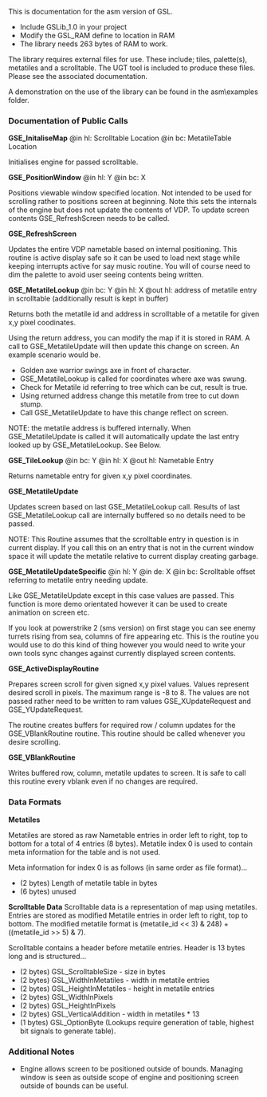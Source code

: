 
This is documentation for the asm version of GSL.

- Include GSLib_1.0 in your project 
- Modify the GSL_RAM define to location in RAM
- The library needs 263 bytes of RAM to work.

The library requires external files for use. These include; tiles, palette(s), metatiles and a scrolltable.
The UGT tool is included to produce these files. Please see the associated documentation.

A demonstration on the use of the library can be found in the asm\examples folder.


### Documentation of Public Calls ###

**GSE_InitaliseMap**
@in hl: Scrolltable Location
@in bc: MetatileTable Location

Initialises engine for passed scrolltable. 



**GSE_PositionWindow**
@in hl: Y
@in bc: X

Positions viewable window specified location. Not intended to be used for scrolling rather to positions screen 
at beginning. Note this sets the internals of the engine but does not update the contents of VDP. To update screen
contents GSE_RefreshScreen needs to be called.



**GSE_RefreshScreen**

Updates the entire VDP nametable based on internal positioning. This routine is active display safe so it can be 
used to load next stage while keeping interrupts active for say music routine. You will of course need to dim
the palette to avoid user seeing contents being written.



**GSE_MetatileLookup**
@in bc: Y
@in hl: X
@out hl: address of metatile entry in scrolltable (additionally result is kept in buffer)

Returns both the metatile id and address in scrolltable of a metatile for given x,y pixel coodinates. 

Using the return address, you can modify the map if it is stored in RAM. A call to GSE_MetatileUpdate will then
update this change on screen. An example scenario would be.

- Golden axe warrior swings axe in front of character.
- GSE_MetatileLookup is called for coordinates where axe was swung.
- Check for Metatile id referring to tree which can be cut, result is true.
- Using returned address change this metatile from tree to cut down stump.
- Call GSE_MetatileUpdate to have this change reflect on screen.

NOTE: the metatile address is buffered internally. When GSE_MetatileUpdate is called it will automatically
update the last entry looked up by GSE_MetatileLookup. See Below.



**GSE_TileLookup**
@in bc: Y
@in hl: X
@out hl: Nametable Entry

Returns nametable entry for given x,y pixel coordinates.



**GSE_MetatileUpdate**

Updates screen based on last GSE_MetatileLookup call. Results of last GSE_MetatileLookup call are internally
buffered so no details need to be passed. 

NOTE: This Routine assumes that the scrolltable entry in question is in current display. If you call this on 
an entry that is not in the current window space it will update the metatile relative to current display 
creating garbage. 



**GSE_MetatileUpdateSpecific**
@in hl: Y
@in de: X
@in bc: Scrolltable offset referring to metatile entry needing update.

Like GSE_MetatileUpdate except in this case values are passed. This function is more demo orientated 
however it can be used to create animation on screen etc. 

If you look at powerstrike 2 (sms version) on first stage you can see enemy turrets rising from sea, columns 
of fire appearing etc. This is the routine you would use to do this kind of thing however you would need to 
write your own tools sync changes against currently displayed screen contents.



**GSE_ActiveDisplayRoutine**

Prepares screen scroll for given signed x,y pixel values. Values represent desired scroll in pixels. The 
maximum range is -8 to 8. The values are not passed rather need to be written to ram values GSE_XUpdateRequest 
and GSE_YUpdateRequest.

The routine creates buffers for required row / column updates for the GSE_VBlankRoutine routine. This routine 
should be called whenever you desire scrolling.



**GSE_VBlankRoutine**

Writes buffered row, column, metatile updates to screen. It is safe to call this routine every vblank even if
no changes are required.



### Data Formats ###

**Metatiles**

Metatiles are stored as raw Nametable entries in order left to right, top to bottom for a total of 4 entries 
(8 bytes). Metatile index 0 is used to contain meta information for the table and is not used. 

Meta information for index 0 is as follows (in same order as file format)...
 - (2 bytes) Length of metatile table in bytes 
 - (6 bytes) unused



**Scrolltable Data**
Scrolltable data is a representation of map using metatiles. Entries are stored as modified Metatile entries in
order left to right, top to bottom. The modified metatile format is (metatile_id << 3) & 248) + ((metatile_id >> 5) & 7).

Scrolltable contains a header before metatile entries. Header is 13 bytes long and is structured...

 - (2 bytes) GSL_ScrolltableSize - size in bytes
 - (2 bytes) GSL_WidthInMetatiles - width in metatile entries
 - (2 bytes) GSL_HeightInMetatiles - height in metatile entries
 - (2 bytes) GSL_WidthInPixels 
 - (2 bytes) GSL_HeightInPixels
 - (2 bytes) GSL_VerticalAddition - width in metatiles * 13
 - (1 bytes) GSL_OptionByte (Lookups require generation of table, highest bit signals to generate table).

### Additional Notes ###

- Engine allows screen to be positioned outside of bounds. Managing window is seen as outside scope of engine
and positioning screen outside of bounds can be useful.